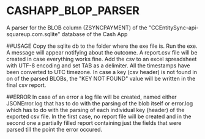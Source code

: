 # CASHAPP_BLOP_PARSER
A parser for the BLOB column (ZSYNCPAYMENT) of the "CCEntitySync-api-squareup.com.sqlite" database of the Cash App

##USAGE
Copy the sqlite db to the folder where the exe file is. Run the exe. A message will appear notifying about the outcome. A report.csv file will be created in case everything works fine. Add the csv to an excel spreadsheet with UTF-8 encoding and set TAB as a delimiter. All the timestamps have been converted to UTC timezone. In case a key (csv header) is not found in on of the parsed BLOBs, the "KEY NOT FOUND" value will be written in the final csv report.

##ERROR
In case of an error a log file will be created, named either JSONError.log that has to do with the parsing of the blob itself or error.log which has to do with the parsing of each individual key (header) of the exported csv file. In the first case, no report file will be created and in the second one a partially filled report containing just the fields that were parsed till the point the error occured.

